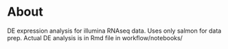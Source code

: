 # About
DE expression analysis for illumina RNAseq data. Uses only salmon for data prep.
Actual DE analysis is in Rmd file in workflow/notebooks/
